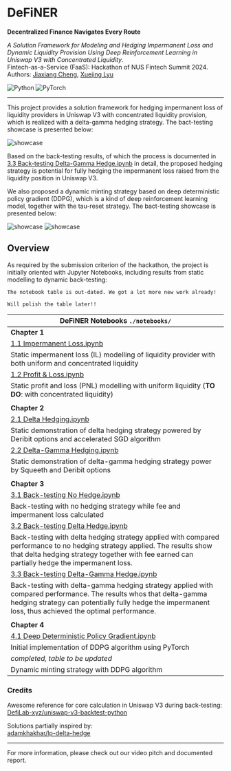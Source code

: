 # DeFiNER
**Decentralized Finance Navigates Every Route**

*A Solution Framework for Modeling and Hedging Impermanent Loss and
Dynamic Liquidity Provision Using Deep Reinforcement Learning
in Uniswap V3 with Concentrated Liquidity*.      
Fintech-as-a-Service (FaaS): Hackathon of NUS Fintech Summit 2024.     
Authors: 
[Jiaxiang Cheng](https://www.linkedin.com/in/jiaxiang-cheng/),
[Xuejing Lyu](https://www.linkedin.com/in/xuejing-lyu-752297178/)

<img alt="Python" src="https://img.shields.io/badge/python-%2314354C.svg?style=for-the-badge&logo=python&logoColor=white"/> <img alt="PyTorch" src="https://img.shields.io/badge/PyTorch-%23EE4C2C.svg?style=for-the-badge&logo=PyTorch&logoColor=white" />

-----

This project provides a solution framework for hedging impermanent loss of liquidity
providers in Uniswap V3 with concentrated liquidity provision, which is realized
with a delta-gamma hedging strategy. The bact-testing showcase is presented below:

![showcase](img/back-testing_delta-gamma_rounded.png)

[//]: # (![showcase]&#40;img/back-testing_delta-gamma.png&#41;)

Based on the back-testing results, 
of which the process is documented in 
[3.3 Back-testing Delta-Gamma Hedge.ipynb](https://github.com/jiaxiang-cheng/definer/blob/34541a261b500138453757c3da131004d91a774a/notebooks/3.3%20Back-testing%20Delta-Gamma%20Hedge.ipynb) 
in detail,
the proposed hedging strategy is potential for
fully hedging the impermanent loss raised from the liquidity position in Uniswap V3.

We also proposed a dynamic minting strategy based on deep deterministic policy
gradient (DDPG), which is a kind of deep reinforcement learning model, together with
the tau-reset strategy. The bact-testing showcase is presented below:

![showcase](img/dynamic_minting_tau100.png)
![showcase](img/dynamic_minting_fee_tau100.png)

## Overview

As required by the submission criterion of the hackathon, the project is initially
oriented with Jupyter Notebooks, including results from static modelling to dynamic back-testing:

```
The notebook table is out-dated. We got a lot more new work already! 

Will polish the table later!!
```

| DeFiNER Notebooks  `./notebooks/`                                                                                                                                                                                             | 
|-------------------------------------------------------------------------------------------------------------------------------------------------------------------------------------------------------------------------------|
| **Chapter 1**                                                                                                                                                                                                                 | 
| [1.1 Impermanent Loss.ipynb](https://github.com/jiaxiang-cheng/definer/blob/45f8c8d35d231ff8551f2524bb1b65db00dd3106/notebooks/1.1%20Impermanent%20Loss.ipynb)                                                                | 
| Static impermanent loss (IL) modelling of liquidity provider with both uniform and concentrated liquidity                                                                                                                     | 
| [1.2 Profit & Loss.ipynb](https://github.com/jiaxiang-cheng/definer/blob/45f8c8d35d231ff8551f2524bb1b65db00dd3106/notebooks/1.2%20Profit%20%26%20Loss.ipynb)                                                                  | 
| Static profit and loss (PNL) modelling with uniform liquidity (**TO DO**: with concentrated liquidity)                                                                                                                        | 
|                                                                                                                                                                                                                               | 
| **Chapter 2**                                                                                                                                                                                                                 | 
| [2.1 Delta Hedging.ipynb](https://github.com/jiaxiang-cheng/definer/blob/45f8c8d35d231ff8551f2524bb1b65db00dd3106/notebooks/2.1%20Delta%20Hedging.ipynb)                                                                      | 
| Static demonstration of delta hedging strategy powered by Deribit options and accelerated SGD algorithm                                                                                                                       | 
| [2.2 Delta-Gamma Hedging.ipynb](https://github.com/jiaxiang-cheng/definer/blob/45f8c8d35d231ff8551f2524bb1b65db00dd3106/notebooks/2.2%20Delta-Gamma%20Hedging.ipynb)                                                          | 
| Static demonstration of delta-gamma hedging strategy power by Squeeth and Deribit options                                                                                                                                     | 
|                                                                                                                                                                                                                               | 
| **Chapter 3**                                                                                                                                                                                                                 | 
| [3.1 Back-testing No Hedge.ipynb](https://github.com/jiaxiang-cheng/definer/blob/45f8c8d35d231ff8551f2524bb1b65db00dd3106/notebooks/3.1%20Back-testing%20No%20Hedge.ipynb)                                                    | 
| Back-testing with no hedging strategy while fee and impermanent loss calculated                                                                                                                                               | 
| [3.2 Back-testing Delta Hedge.ipynb](https://github.com/jiaxiang-cheng/definer/blob/45f8c8d35d231ff8551f2524bb1b65db00dd3106/notebooks/3.2%20Back-testing%20Delta%20Hedge.ipynb)                                              | 
| Back-testing with delta hedging strategy applied with compared performance to no hedging strategy applied. The results show that delta hedging strategy together with fee earned can partially hedge the impermanent loss.    | 
| [3.3 Back-testing Delta-Gamma Hedge.ipynb](https://github.com/jiaxiang-cheng/definer/blob/45f8c8d35d231ff8551f2524bb1b65db00dd3106/notebooks/3.3%20Back-testing%20Delta-Gamma%20Hedge.ipynb)                                  | 
| Back-testing with delta-gamma hedging strategy applied with compared performance. The results whos that delta-gamma hedging strategy can potentially fully hedge the impermanent loss, thus achieved the optimal performance. | 
|                                                                                                                                                                                                                               | 
| **Chapter 4**                                                                                                                                                                                                                 | 
| [4.1 Deep Deterministic Policy Gradient.ipynb](https://github.com/jiaxiang-cheng/definer/blob/45f8c8d35d231ff8551f2524bb1b65db00dd3106/notebooks/4.1%20Deep%20Deterministic%20Policy%20Gradient%20Development.ipynb)          | 
| Initial implementation of DDPG algorithm using PyTorch                                                                                                                                                                        | 
| *completed, table to be updated*                                                                                                                                                                                              | 
| Dynamic minting strategy with DDPG algorithm                                                                                                                                                                                  |

### Credits

Awesome reference for core calculation in Uniswap V3 during back-testing:    
[DefiLab-xyz/uniswap-v3-backtest-python](https://github.com/DefiLab-xyz/uniswap-v3-backtest-python)

Solutions partially inspired by:    
[adamkhakhar/lp-delta-hedge](https://github.com/adamkhakhar/lp-delta-hedge)

-----

For more information, please check out our video pitch and documented report.

[//]: # (```)

[//]: # (pip install "fastapi[all]")

[//]: # (```)

[//]: # (```)

[//]: # (uvicorn main:app --reload)

[//]: # (```)
[//]: # (http://127.0.0.1:8000    )
[//]: # (http://127.0.0.1:8000/docs)